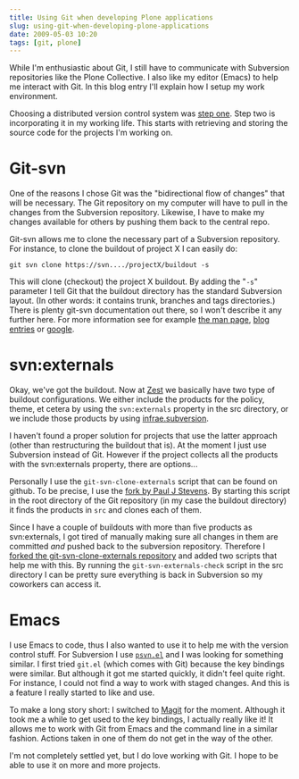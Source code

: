 ```yaml
---
title: Using Git when developing Plone applications
slug: using-git-when-developing-plone-applications
date: 2009-05-03 10:20
tags: [git, plone]
---
```


While I'm enthusiastic about Git, I still have to communicate with
Subversion repositories like the Plone Collective. I also like my
editor (Emacs) to help me interact with Git. In this blog entry I'll
explain how I setup my work environment.

Choosing a distributed version control system was
[step one](/weblog/2009/04/30/taking-version-control-to-the-next-level). Step two
is incorporating it in my working life. This starts with retrieving
and storing the source code for the projects I'm working on.

# Git-svn

One of the reasons I chose Git was the "bidirectional flow of
changes" that will be necessary. The Git repository on my computer
will have to pull in the changes from the Subversion
repository. Likewise, I have to make my changes available for others
by pushing them back to the central repo.

Git-svn allows me to clone the necessary part of a Subversion
repository. For instance, to clone the buildout of project X I can
easily do:

    git svn clone https://svn..../projectX/buildout -s

This will clone (checkout) the project X buildout. By adding the "`-s`"
parameter I tell Git that the buildout directory has the standard
Subversion layout. (In other words: it contains trunk, branches and
tags directories.) There is plenty git-svn documentation out there, so
I won't describe it any further here. For more information see for
example
[the man page](http://www.kernel.org/pub/software/scm/git/docs/git-svn.html),
[blog](http://flavio.castelli.name/howto_use_git_with_svn)
[entries](http://www.viget.com/extend/effectively-using-git-with-subversion/)
or [google](http://www.google.com/search?q=git+svn).

# svn:externals

Okay, we've got the buildout. Now at [Zest](http://zestsoftware.nl/)
we basically have two type of buildout configurations. We either
include the products for the policy, theme, et cetera by using the
`svn:externals` property in the src directory, or we include those
products by using
[infrae.subversion](http://pypi.python.org/pypi/infrae.subversion).

I haven't found a proper solution for projects that use the latter
approach (other than restructuring the buildout that is). At the
moment I just use Subversion instead of Git. However if the project
collects all the products with the svn:externals property, there are
options...

Personally I use the `git-svn-clone-externals` script that can be
found on github. To be precise, I use the
[fork by Paul J Stevens](http://github.com/pjstevns/git-svn-clone-externals/tree/master). By
starting this script in the root directory of the Git repository (in
my case the buildout directory) it finds the products in `src` and
clones each of them.

Since I have a couple of buildouts with more than five products as
svn:externals, I got tired of manually making sure all changes in them
are committed *and* pushed back to the subversion
repository. Therefore I
[forked the git-svn-clone-externals repository](http://github.com/markvl/git-svn-clone-externals/tree/master)
and added two scripts that help me with this. By running the
`git-svn-externals-check` script in the src directory I can be pretty
sure everything is back in Subversion so my coworkers can access it.

# Emacs

I use Emacs to code, thus I also wanted to use it to help me with the
version control stuff. For Subversion I use
[`psvn.el`](http://www.xsteve.at/prg/emacs/psvn.el) and I was looking
for something similar. I first tried `git.el` (which comes with Git)
because the key bindings were similar. But although it got me started
quickly, it didn't feel quite right. For instance, I could not find a
way to work with staged changes. And this is a feature I really
started to like and use.

To make a long story short: I switched to
[Magit](http://philjackson.github.com/magit/) for the
moment. Although it took me a while to get used to the key bindings, I
actually really like it! It allows me to work with Git from Emacs and
the command line in a similar fashion. Actions taken in one of them do
not get in the way of the other.

I'm not completely settled yet, but I do love working with Git. I hope
to be able to use it on more and more projects.
